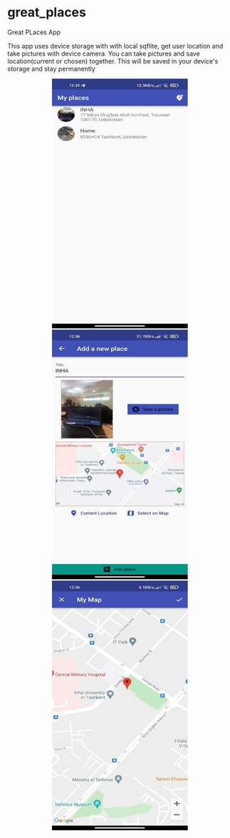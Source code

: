 # great_places

Great PLaces App

This app uses device storage with with local sqflite, get user location and take pictures with device camera.
You can take pictures and save location(current or chosen) together. This will be saved in your device's storage and stay permanently

<p align="center">
  <img src="https://github.com/MrSobirov/great_places_app/blob/master/readme_asset/list.jpg" width="305" height="560" title="hover text">
  <img src="https://github.com/MrSobirov/great_places_app/blob/master/readme_asset/new.jpg" width="305" height="560" alt="accessibility text">
  <img src="https://github.com/MrSobirov/great_places_app/blob/master/readme_asset/map.jpg" width="305" height="560" alt="accessibility text">
</p>
 


